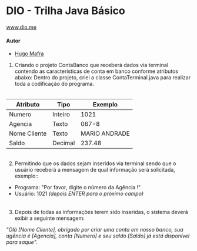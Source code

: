 # DIO - Trilha Java Básico
www.dio.me

#### Autor
- [Hugo Mafra](https://github.com/hugomafra)


1. Criando o projeto ContaBanco que receberá dados via terminal contendo as características de conta em banco conforme atributos abaixo:
Dentro do projeto, criei a classe ContaTerminal.java para realizar toda a codificação do programa.


###### 

| Atributo  | Tipo     | Exemplo   
| --------- | ---------| ------- 
| Numero    | Inteiro  | 1021 
| Agencia   | Texto    | 067-8
| Nome Cliente | Texto    | MARIO ANDRADE
| Saldo | Decimal |237.48


###### 
2. Permitindo que os dados sejam inseridos via terminal sendo que o usuário receberá a mensagem de qual informação será solicitada, exemplo::

* Programa: "Por favor, digite o número da Agência !"
* Usuário: 1021 *(depois ENTER para o próximo campo)* 

###### 

3. Depois de todas as informações terem sido inseridas, o sistema deverá exibir a seguinte mensagem:

*"Olá [Nome Cliente], obrigado por criar uma conta em nosso banco, sua agência é [Agencia], conta [Numero] e seu saldo [Saldo] já está disponível para saque".*





